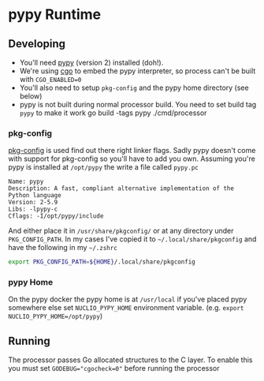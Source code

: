 # pypy Runtime

## Developing

* You'll need [pypy][pypy] (version 2) installed (doh!).
* We're using [cgo][cgo] to embed the pypy interpreter, so process can't be
  built with `CGO_ENABLED=0`
* You'll also need to setup `pkg-config` and the pypy home directory (see below)
* pypy is not built during normal processor build. You need to set build tag
  `pypy` to make it work
    go build -tags pypy ./cmd/processor


### pkg-config

[pkg-config][pkg] is used find out there right linker flags. Sadly pypy doesn't
come with support for pkg-config so you'll have to add you own. Assuming you're
pypy is installed at `/opt/pypy` the write a file called `pypy.pc`

```
Name: pypy
Description: A fast, compliant alternative implementation of the Python language
Version: 2-5.9
Libs: -lpypy-c
Cflags: -I/opt/pypy/include
```

And either place it in `/usr/share/pkgconfig/` or at any directory under
`PKG_CONFIG_PATH`. In my cases I've copied it to `~/.local/share/pkgconfig` and
have the following in my `~/.zshrc`

```bash
export PKG_CONFIG_PATH=${HOME}/.local/share/pkgconfig
```

### pypy Home
On the pypy docker the pypy home is at `/usr/local` if you've placed pypy
somewhere else set `NUCLIO_PYPY_HOME` environment variable. (e.g. `export
NUCLIO_PYPY_HOME=/opt/pypy`)

[pypy]: https://pypy.org/
[cgo]: https://golang.org/cmd/cgo/
[pkg]: https://www.freedesktop.org/wiki/Software/pkg-config/

## Running

The processor passes Go allocated structures to the C layer. To enable this you
must set `GODEBUG="cgocheck=0"` before running the processor
